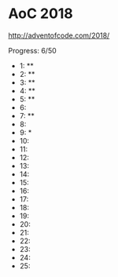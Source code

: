 AoC 2018
====

http://adventofcode.com/2018/


Progress: 6/50

- 1:      **
- 2:      **
- 3:      **
- 4:      **
- 5:      **
- 6:      
- 7:      **
- 8:      
- 9:      *
- 10:     
- 11:     
- 12:     
- 13:     
- 14:     
- 15:     
- 16:     
- 17:     
- 18:     
- 19:     
- 20:     
- 21:     
- 22:     
- 23:     
- 24:     
- 25:     